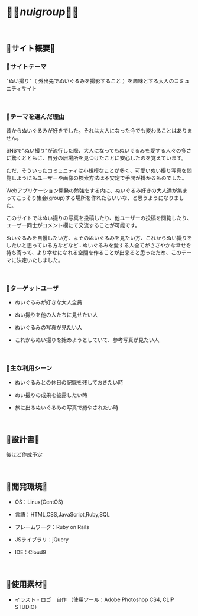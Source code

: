 # :ribbon::bear:*nuigroup*:bear::ribbon:

​

## :bear:サイト概要:bear:

### :ribbon:サイトテーマ

"ぬい撮り"（ 外出先でぬいぐるみを撮影すること ）を趣味とする大人のコミュニティサイト

​

### :ribbon:テーマを選んだ理由

昔からぬいぐるみが好きでした。それは大人になった今でも変わることはありません。

SNSで"ぬい撮り"が流行した際、大人になってもぬいぐるみを愛する人々の多さに驚くとともに、自分の居場所を見つけたことに安心したのを覚えています。

ただ、そういったコミュニティは小規模なことが多く、可愛いぬい撮り写真を閲覧しようにもユーザーや画像の検索方法は不安定で手間が掛かるものでした。

Webアプリケーション開発の勉強をする内に、ぬいぐるみ好きの大人達が集まってこっそり集会(group)する場所を作れたらいいな、と思うようになりました。

このサイトではぬい撮りの写真を投稿したり、他ユーザーの投稿を閲覧したり、ユーザー同士がコメント欄にて交流することが可能です。

ぬいぐるみを自慢したい方、よそのぬいぐるみを見たい方、これからぬい撮りをしたいと思っている方などなど…ぬいぐるみを愛する人全てがささやかな幸せを持ち寄って、より幸せになれる空間を作ることが出来ると思ったため、このテーマに決定いたしました。

​

### :ribbon:ターゲットユーザ

- ぬいぐるみが好きな大人全員

- ぬい撮りを他の人たちに見せたい人

- ぬいぐるみの写真が見たい人

- これからぬい撮りを始めようとしていて、参考写真が見たい人

​

### :ribbon:主な利用シーン

- ぬいぐるみとの休日の記録を残しておきたい時

- ぬい撮りの成果を披露したい時

- 旅に出るぬいぐるみの写真で癒やされたい時

​

## :bear:設計書:bear:

後ほど作成予定

​

## :bear:開発環境:bear:

- OS：Linux(CentOS)

- 言語：HTML,CSS,JavaScript,Ruby,SQL

- フレームワーク：Ruby on Rails

- JSライブラリ：jQuery

- IDE：Cloud9

​

## :bear:使用素材:bear:

- イラスト・ロゴ　自作
（使用ツール：Adobe Photoshop CS4, CLIP STUDIO）